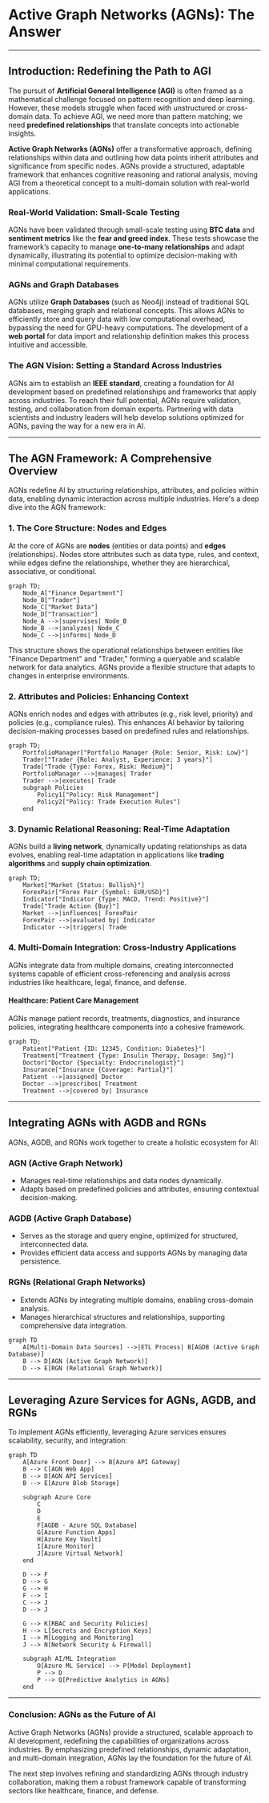 
# **Active Graph Networks (AGNs): The Answer**

---

## **Introduction: Redefining the Path to AGI**

The pursuit of **Artificial General Intelligence (AGI)** is often framed as a mathematical challenge focused on pattern recognition and deep learning. However, these models struggle when faced with unstructured or cross-domain data. To achieve AGI, we need more than pattern matching; we need **predefined relationships** that translate concepts into actionable insights.

**Active Graph Networks (AGNs)** offer a transformative approach, defining relationships within data and outlining how data points inherit attributes and significance from specific nodes. AGNs provide a structured, adaptable framework that enhances cognitive reasoning and rational analysis, moving AGI from a theoretical concept to a multi-domain solution with real-world applications.

### **Real-World Validation: Small-Scale Testing**

AGNs have been validated through small-scale testing using **BTC data** and **sentiment metrics** like the **fear and greed index**. These tests showcase the framework’s capacity to manage **one-to-many relationships** and adapt dynamically, illustrating its potential to optimize decision-making with minimal computational requirements.

### **AGNs and Graph Databases**

AGNs utilize **Graph Databases** (such as Neo4j) instead of traditional SQL databases, merging graph and relational concepts. This allows AGNs to efficiently store and query data with low computational overhead, bypassing the need for GPU-heavy computations. The development of a **web portal** for data import and relationship definition makes this process intuitive and accessible.

### **The AGN Vision: Setting a Standard Across Industries**

AGNs aim to establish an **IEEE standard**, creating a foundation for AI development based on predefined relationships and frameworks that apply across industries. To reach their full potential, AGNs require validation, testing, and collaboration from domain experts. Partnering with data scientists and industry leaders will help develop solutions optimized for AGNs, paving the way for a new era in AI.

---

## **The AGN Framework: A Comprehensive Overview**

AGNs redefine AI by structuring relationships, attributes, and policies within data, enabling dynamic interaction across multiple industries. Here's a deep dive into the AGN framework:

### **1. The Core Structure: Nodes and Edges**

At the core of AGNs are **nodes** (entities or data points) and **edges** (relationships). Nodes store attributes such as data type, rules, and context, while edges define the relationships, whether they are hierarchical, associative, or conditional.

```mermaid
graph TD;
    Node_A["Finance Department"]
    Node_B["Trader"]
    Node_C["Market Data"]
    Node_D["Transaction"]
    Node_A -->|supervises| Node_B
    Node_B -->|analyzes| Node_C
    Node_C -->|informs| Node_D
```

This structure shows the operational relationships between entities like "Finance Department" and "Trader," forming a queryable and scalable network for data analytics. AGNs provide a flexible structure that adapts to changes in enterprise environments.

### **2. Attributes and Policies: Enhancing Context**

AGNs enrich nodes and edges with attributes (e.g., risk level, priority) and policies (e.g., compliance rules). This enhances AI behavior by tailoring decision-making processes based on predefined rules and relationships.

```mermaid
graph TD;
    PortfolioManager["Portfolio Manager {Role: Senior, Risk: Low}"]
    Trader["Trader {Role: Analyst, Experience: 3 years}"]
    Trade["Trade {Type: Forex, Risk: Medium}"]
    PortfolioManager -->|manages| Trader
    Trader -->|executes| Trade
    subgraph Policies
        Policy1["Policy: Risk Management"]
        Policy2["Policy: Trade Execution Rules"]
    end
```

### **3. Dynamic Relational Reasoning: Real-Time Adaptation**

AGNs build a **living network**, dynamically updating relationships as data evolves, enabling real-time adaptation in applications like **trading algorithms** and **supply chain optimization**.

```mermaid
graph TD;
    Market["Market {Status: Bullish}"]
    ForexPair["Forex Pair {Symbol: EUR/USD}"]
    Indicator["Indicator {Type: MACD, Trend: Positive}"]
    Trade["Trade Action {Buy}"]
    Market -->|influences| ForexPair
    ForexPair -->|evaluated by| Indicator
    Indicator -->|triggers| Trade
```

### **4. Multi-Domain Integration: Cross-Industry Applications**

AGNs integrate data from multiple domains, creating interconnected systems capable of efficient cross-referencing and analysis across industries like healthcare, legal, finance, and defense.

#### **Healthcare: Patient Care Management**

AGNs manage patient records, treatments, diagnostics, and insurance policies, integrating healthcare components into a cohesive framework.

```mermaid
graph TD;
    Patient["Patient {ID: 12345, Condition: Diabetes}"]
    Treatment["Treatment {Type: Insulin Therapy, Dosage: 5mg}"]
    Doctor["Doctor {Specialty: Endocrinologist}"]
    Insurance["Insurance {Coverage: Partial}"]
    Patient -->|assigned| Doctor
    Doctor -->|prescribes| Treatment
    Treatment -->|covered by| Insurance
```

---

## **Integrating AGNs with AGDB and RGNs**

AGNs, AGDB, and RGNs work together to create a holistic ecosystem for AI:

### **AGN (Active Graph Network)**
   - Manages real-time relationships and data nodes dynamically.
   - Adapts based on predefined policies and attributes, ensuring contextual decision-making.

### **AGDB (Active Graph Database)**
   - Serves as the storage and query engine, optimized for structured, interconnected data.
   - Provides efficient data access and supports AGNs by managing data persistence.

### **RGNs (Relational Graph Networks)**
   - Extends AGNs by integrating multiple domains, enabling cross-domain analysis.
   - Manages hierarchical structures and relationships, supporting comprehensive data integration.

```mermaid
graph TD
    A[Multi-Domain Data Sources] -->|ETL Process| B[AGDB (Active Graph Database)]
    B --> D[AGN (Active Graph Network)]
    D --> E[RGN (Relational Graph Network)]
```

---

## **Leveraging Azure Services for AGNs, AGDB, and RGNs**

To implement AGNs efficiently, leveraging Azure services ensures scalability, security, and integration:

```mermaid
graph TD
    A[Azure Front Door] --> B[Azure API Gateway]
    B --> C[AGN Web App]
    B --> D[AGN API Services]
    B --> E[Azure Blob Storage]

    subgraph Azure Core
        C
        D
        E
        F[AGDB - Azure SQL Database]
        G[Azure Function Apps]
        H[Azure Key Vault]
        I[Azure Monitor]
        J[Azure Virtual Network]
    end

    D --> F
    D --> G
    G --> H
    F --> I
    C --> J
    D --> J

    G --> K[RBAC and Security Policies]
    H --> L[Secrets and Encryption Keys]
    I --> M[Logging and Monitoring]
    J --> N[Network Security & Firewall]
    
    subgraph AI/ML Integration
        O[Azure ML Service] --> P[Model Deployment]
        P --> D
        P --> Q[Predictive Analytics in AGNs]
    end
```

---

### **Conclusion: AGNs as the Future of AI**

Active Graph Networks (AGNs) provide a structured, scalable approach to AI development, redefining the capabilities of organizations across industries. By emphasizing predefined relationships, dynamic adaptation, and multi-domain integration, AGNs lay the foundation for the future of AI.

The next step involves refining and standardizing AGNs through industry collaboration, making them a robust framework capable of transforming sectors like healthcare, finance, and defense.
